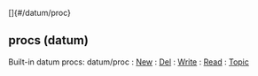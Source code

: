 []{#/datum/proc}
## procs (datum)
Built-in datum procs:
datum/proc
:   [New](#/datum/proc/New)
:   [Del](#/datum/proc/Del)
:   [Write](#/datum/proc/Write)
:   [Read](#/datum/proc/Read)
:   [Topic](#/datum/proc/Topic)